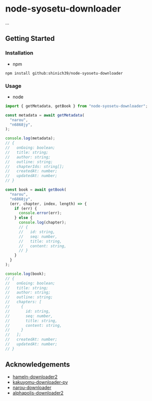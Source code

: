 # node-syosetu-downloader

...

## Getting Started

### Installation

- npm

```console
npm install github:shinich39/node-syosetu-downloader
```

### Usage

- node

```js
import { getMetadata, getBook } from "node-syosetu-downloader";

const metadata = await getMetadata(
  "narou",
  "n6868jy",
);

console.log(metadata);
// {
//   onGoing: boolean;
//   title: string;
//   author: string;
//   outline: string;
//   chapterIds: string[];
//   createdAt: number;
//   updatedAt: number;
// }

const book = await getBook(
  "narou",
  "n6868jy",
  (err, chapter, index, length) => {
    if (err) {
      console.error(err);
    } else {
      console.log(chapter);
      // {
      //   id: string,
      //   seq: number,
      //   title: string,
      //   content: string,
      // }
    }
  }
);

console.log(book);
// {
//   onGoing: boolean;
//   title: string;
//   author: string;
//   outline: string;
//   chapters: [
//     {
//       id: string,
//       seq: number,
//       title: string,
//       content: string,
//     }
//   ];
//   createdAt: number;
//   updatedAt: number;
// }
```

## Acknowledgements

- [hameln-downloader2](https://github.com/minouejapan/hameln-downloader2)
- [kakuyomu-downloader-py](https://github.com/minouejapan/kakuyomu-downloader-py)
- [narou-downloader](https://github.com/minouejapan/narou-downloader)
- [alphapolis-downloader2](https://github.com/minouejapan/alphapolis-downloader2)